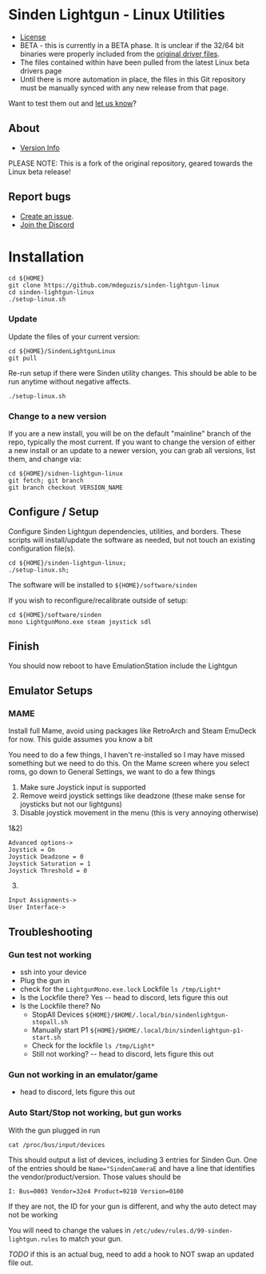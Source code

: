 # Sinden Lightgun - Linux Utilities

- [License](License.md)
- BETA - this is currently in a BETA phase. It is unclear if the 32/64 bit binaries were properly included from the [original driver files](https://www.sindenlightgun.com/drivers/).
- The files contained within have been pulled from the latest Linux beta drivers page
- Until there is more automation in place, the files in this Git repository must be manually synced with any new release from that page.

Want to test them out and [let us know](https://github.com/SindenLightgun/SindenLightgunLinux/issues/1)?



## About

- [Version Info](Version.md)

PLEASE NOTE: This is a fork of the original repository, geared towards the Linux beta release!

## Report bugs

- [Create an issue](https://github.com/SindenLightgun/SindenLightgunLinux/issues).
- [Join the Discord](https://discord.com/invite/B67hgt4)

# Installation

```
cd ${HOME}
git clone https://github.com/mdeguzis/sinden-lightgun-linux
cd sinden-lightgun-linux
./setup-linux.sh
```

### Update

Update the files of your current version:

```
cd ${HOME}/SindenLightgunLinux
git pull
```

Re-run setup if there were Sinden utility changes. This should be able to be run anytime without negative affects.

```
./setup-linux.sh
```

### Change to a new version

If you are a new install, you will be on the default "mainline" branch of the repo, typically the most current. If you want to change the version of either a new install or an update to a newer version, you can grab all versions, list them, and change via:

```
cd ${HOME}/sidnen-lightgun-linux
git fetch; git branch
git branch checkout VERSION_NAME
```

## Configure / Setup

Configure Sinden Lightgun dependencies, utilities, and borders. These scripts will install/update the software as needed, but not touch an existing configuration file(s).

```
cd ${HOME}/sinden-lightgun-linux;
./setup-linux.sh;
```

The software will be installed to `${HOME}/software/sinden`

If you wish to reconfigure/recalibrate outside of setup:
```
cd ${HOME}/software/sinden
mono LightgunMono.exe steam joystick sdl
```

## Finish

You should now reboot to have EmulationStation include the Lightgun

## Emulator Setups


### MAME

Install full Mame, avoid using packages like RetroArch and Steam EmuDeck for now.  This guide assumes you know a bit

You need to do a few things, I haven't re-installed so I may have missed something but we need to do  this.  On the Mame screen where you select roms, go down to General Settings, we want to do a few things

1) Make sure Joystick input is supported
2) Remove weird joystick settings like deadzone (these make sense for joysticks but not our lightguns)
3) Disable joystick movement in the menu (this is very annoying otherwise)

1&2)
```
Advanced options->
Joystick = On
Joystick Deadzone = 0
Joystick Saturation = 1
Joystick Threshold = 0
```

3)
```
Input Assignments->
User Interface->
```

## Troubleshooting

### Gun test not working

- ssh into your device
- Plug the gun in
- check for the `LightgunMono.exe.lock` Lockfile `ls /tmp/Light*`
- Is the Lockfile there? Yes -- head to discord, lets figure this out
- Is the Lockfile there? No
    - StopAll Devices `${HOME}/$HOME/.local/bin/sindenlightgun-stopall.sh`
    - Manually start P1 `${HOME}/$HOME/.local/bin/sindenlightgun-p1-start.sh`
    - Check for the lockfile `ls /tmp/Light*`
    - Still not working? -- head to discord, lets figure this out

### Gun not working in an emulator/game

- head to discord, lets figure this out

### Auto Start/Stop not working, but gun works

With the gun plugged in run

```
cat /proc/bus/input/devices
```

This should output a list of devices, including 3 entries for Sinden Gun. One of the entries should be `Name="SindenCameraE` and have a line that identifies the vendor/product/version. Those values should be

```
I: Bus=0003 Vendor=32e4 Product=9210 Version=0100
```

If they are not, the ID for your gun is different, and why the auto detect may not be working

You will need to change the values in `/etc/udev/rules.d/99-sinden-lightgun.rules` to match your gun.

*TODO* if this is an actual bug, need to add a hook to NOT swap an updated file out.


